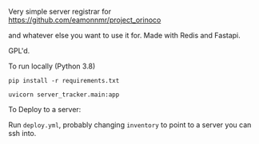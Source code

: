 Very simple server registrar for https://github.com/eamonnmr/project_orinoco

and whatever else you want to use it for. Made with Redis and Fastapi.

GPL'd.

To run locally (Python 3.8)

`pip install -r requirements.txt`

`uvicorn server_tracker.main:app`

To Deploy to a server:

Run `deploy.yml`, probably changing `inventory` to point to a server you can ssh into.



